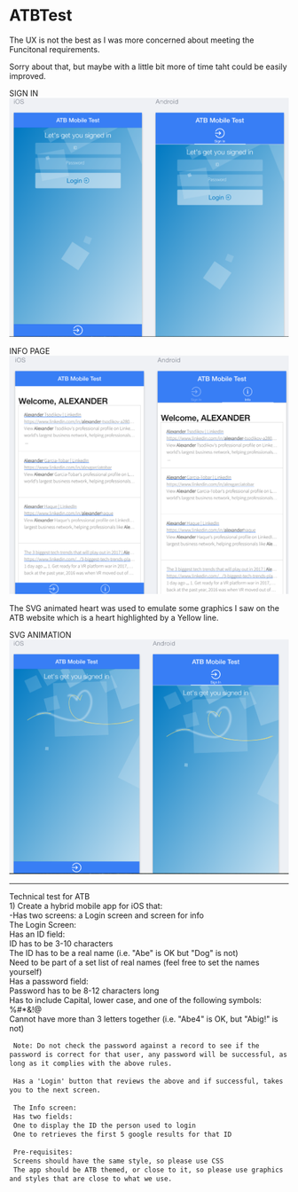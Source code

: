 # ATBTest
The UX is not the best as I was more concerned about meeting the Funcitonal requirements.  
  
Sorry about that, but maybe with a little bit more of time taht could be easily improved.
  
SIGN IN
![Sign In](www/img/preview/signin_preview.png?raw=true "Title")
  
  
INFO PAGE  
![Sign In](www/img/preview/info_preview.png?raw=true "Title")
  
The SVG animated heart was used to emulate some graphics I saw on the ATB website which is a heart highlighted by a Yellow line.  
  
SVG ANIMATION
![Loading SVG Animation](www/img/preview/loading_svg_preview.png?raw=true "Title")

*********************************************************************************  
Technical test for ATB  
     1) Create a hybrid mobile app for iOS that:  
     -Has two screens: a Login screen and screen for info  
     The Login Screen:  
     Has an ID field:  
     ID has to be 3-10 characters  
     The ID has to be a real name (i.e. "Abe" is OK but "Dog" is not)  
     Need to be part of a set list of real names (feel free to set the names yourself)  
     Has a password field:  
     Password has to be 8-12 characters long  
     Has to include Capital, lower case, and one of the following symbols: %#*&!@  
     Cannot have more than 3 letters together (i.e. "Abe4" is OK, but "Abig!" is not)  
  
     Note: Do not check the password against a record to see if the password is correct for that user, any password will be successful, as long as it complies with the above rules.  
  
     Has a 'Login' button that reviews the above and if successful, takes you to the next screen.  
  
     The Info screen:  
     Has two fields:  
     One to display the ID the person used to login  
     One to retrieves the first 5 google results for that ID  
  
     Pre-requisites:  
     Screens should have the same style, so please use CSS  
     The app should be ATB themed, or close to it, so please use graphics and styles that are close to what we use.  
  
